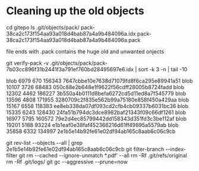 Cleaning up the old objects
===========================
cd gitepo
ls .git/objects/pack/ 
pack-38ca2c173f154aa93a018d4bab87a4a9b484096a.idx pack-38ca2c173f154aa93a018d4bab87a4a9b484096a.pack

file ends with .pack contains the huge old and unwanted onjects

git verify-pack -v .git/objects/pack/pack-7b03cc896f31b2441f3a791ef760bd28495697e6.idx | sort -k 3 -n | tail -10

blob 6979 670 156343 7647cbbe10e7638d71079fd8f6ca295e89941a51
blob 10107 3726 68483 050c88e2b648e1f9622f56cdff28005b8724fadd
blob 12302 4462 186227 3b550a4b0111d8befa6272cd5d11ed8a7f545779
blob 13596 4808 171955 3280709c2f835e562b99a75180e858f450a429aa
blob 15167 6558 118383 ee8eb338da07df093cd2cfb4cb09337b6031bc36
blob 15335 6243 128430 24fa51b794dc3dce8982baf21343f09c66df1261
blob 16977 5795 160572 79e2d4ec85799442dd158343d351fd3c3be112af
blob 19201 5188 93224 e1b1eaf0e38faf452366216d61ff49895a5579ab
blob 35858 6332 134997 2e1b5e14b92fe61e02df94ab165c8aab6c06c9cb 

git rev-list --objects --all | grep 2e1b5e14b92fe61e02df94ab165c8aab6c06c9cb
git filter-branch --index-filter 
git rm --cached --ignore-unmatch *.pdf' --all
rm -Rf .git/refs/original
rm -Rf .git/logs/
git gc --aggressive --prune=now

